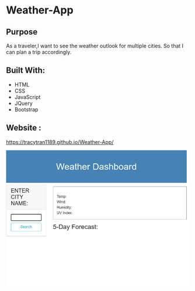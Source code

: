 # **Weather-App**
## **Purpose**
As a traveler,I want to see the weather outlook for multiple cities.
So that I can plan a trip accordingly.

> 
## **Built With:**

+ HTML
+ CSS
+ JavaScript
+ JQuery
+ Bootstrap

## **Website** :
https://tracytran1189.github.io/Weather-App/

![alt-text](assets/Image/website.png)
